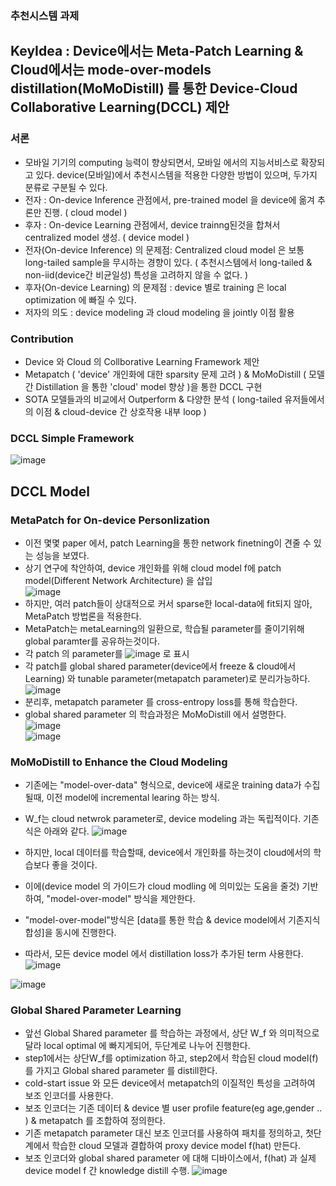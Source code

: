 ### 추천시스템 과제
## KeyIdea : Device에서는 Meta-Patch Learning & Cloud에서는 mode-over-models distillation(MoMoDistill) 를 통한 Device-Cloud Collaborative Learning(DCCL) 제안

### 서론 
- 모바일 기기의 computing 능력이 향상되면서, 모바일 에서의 지능서비스로 확장되고 있다. device(모바일)에서 추천시스템을 적용한 다양한 방법이 있으며, 두가지 분류로 구분될 수 있다. 
- 전자 : On-device Inference 관점에서, pre-trained model 을 device에 옮겨 추론만 진행. ( cloud model )
- 후자 : On-device Learning 관점에서, device trainng된것을 합쳐서 centralized model 생성. ( device model )
- 전자(On-device Inference) 의 문제점: Centralized cloud model 은 보통 long-tailed sample을 무시하는 경향이 있다. ( 추천시스템에서 long-tailed & non-iid(device간 비균일성) 특성을 고려하지 않을 수 없다. )
- 후자(On-device Learning) 의 문제점 : device 별로 training 은 local optimization 에 빠질 수 있다.
- 저자의 의도 : device modeling 과 cloud modeling 을 jointly 이점 활용 

### Contribution 
- Device 와 Cloud 의 Collborative Learning Framework 제안
- Metapatch ( 'device' 개인화에 대한 sparsity 문제 고려 ) & MoMoDistill ( 모델간 Distillation 을 통한 'cloud' model 향상 )을 통한 DCCL 구현
- SOTA 모델들과의 비교에서 Outperform & 다양한 분석 ( long-tailed 유저들에서의 이점 & cloud-device 간 상호작용 내부 loop )

### DCCL Simple Framework
![image](https://user-images.githubusercontent.com/98244339/168507530-2eb7e374-cae0-4372-a4be-dd081032c9e5.png)

## DCCL Model
### MetaPatch for On-device Personlization
- 이전 몇몇 paper 에서, patch Learning을 통한 network finetning이 견줄 수 있는 성능을 보였다.
- 상기 연구에 착안하여, device 개인화를 위해 cloud model f에 patch model(Different Network Architecture) 을 삽입</br>
![image](https://user-images.githubusercontent.com/98244339/168508402-4b159eb6-25b3-4a5d-b80b-600f349efbb9.png)</br>
- 하지만, 여러 patch들이 상대적으로 커서 sparse한 local-data에 fit되지 않아, MetaPatch 방법론을 적용한다.
- MetaPatch는 metaLearning의 일환으로, 학습될 parameter를 줄이기위해 global paramter를 공유하는것이다. 
- 각 patch 의 parameter를 ![image](https://user-images.githubusercontent.com/98244339/168508851-5d4fe728-5739-4697-b40f-c28efa2d8c45.png) 로 표시
- 각 patch를 global shared parameter(device에서 freeze & cloud에서 Learning) 와 tunable parameter(metapatch parameter)로 분리가능하다. </br>
![image](https://user-images.githubusercontent.com/98244339/168509130-cd265332-36e3-476b-bcfd-b5081f2e84db.png)</br>
- 분리후, metapatch parameter 를 cross-entropy loss를 통해 학습한다.
- global shared parameter 의 학습과정은 MoMoDistill 에서 설명한다.</br>
![image](https://user-images.githubusercontent.com/98244339/168509647-5fab6385-ab3d-492f-aabd-aa2958581a91.png)</br>
![image](https://user-images.githubusercontent.com/98244339/168509997-8e2fd154-b2ce-481e-8fd9-43f7d03081f7.png)</br>


### MoMoDistill to Enhance the Cloud Modeling
- 기존에는 "model-over-data" 형식으로, device에 새로운 training data가 수집될때, 이전 model에 incremental learing 하는 방식.</br>
- W_f는 cloud netwrok parameter로, device modeling 과는 독립적이다. 기존식은 아래와 같다.
![image](https://user-images.githubusercontent.com/98244339/168510527-7ecc4001-e311-4ee5-ad33-dcbafb359832.png)

- 하지만, local 데이터를 학습할때, device에서 개인화를 하는것이 cloud에서의 학습보다 좋을 것이다.
- 이에(device model 의 가이드가 cloud modling 에 의미있는 도움을 줄것) 기반하여, "model-over-model" 방식을 제안한다.
- "model-over-model"방식은 [data를 통한 학습 & device model에서 기존지식 합성]을 동시에 진행한다. 
- 따라서, 모든 device model 에서 distillation loss가 추가된 term 사용한다.
![image](https://user-images.githubusercontent.com/98244339/168516345-77e53c6d-0e48-4c86-90a3-90c6d269b918.png)

![image](https://user-images.githubusercontent.com/98244339/168524053-c048e791-6bc0-428d-aeca-6cb98f952f7e.png)

### Global Shared Parameter Learning
- 앞선 Global Shared parameter 를 학습하는 과정에서, 상단 W_f 와 의미적으로 달라 local optimal 에 빠지게되어, 두단계로 나누어 진행한다.
- step1에서는 상단W_f를 optimization 하고, step2에서 학습된 cloud model(f)를 가지고 Global shared parameter 를 distill한다.
- cold-start issue 와 모든 device에서 metapatch의 이질적인 특성을 고려하여 보조 인코더를 사용한다.
- 보조 인코더는 기존 데이터 & device 별 user profile feature(eg age,gender .. ) & metapatch 를 조합하여 정의한다.
- 기존 metapatch parameter 대신 보조 인코더를 사용하여 패치를 정의하고, 첫단계에서 학습한 cloud 모델과 결합하여 proxy device model f(hat) 만든다. 
- 보조 인코더와 global shared parameter 에 대해 디바이스에서, f(hat) 과 실제 device model f 간 knowledge distill 수행.
![image](https://user-images.githubusercontent.com/98244339/168522457-55a132b9-5dc6-45a7-b5bc-205b9a7c4234.png)






